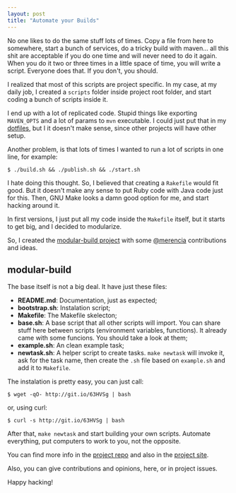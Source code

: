 ```yaml
---
layout: post
title: "Automate your Builds"
---
```


No one likes to do the same stuff lots of times. Copy a file from here to
somewhere, start a bunch of services, do a tricky build with maven... all this
shit are acceptable if you do one time and will never need to do it again. When
you do it two or three times in a little space of time, you will write a
script. Everyone does that. If you don't, you should.

I realized that most of this scripts are project specific. In my case, at my
daily job, I created a `scripts` folder inside project root folder, and start
coding a bunch of scripts inside it.

I end up with a lot of replicated code. Stupid things like exporting `MAVEN_OPTS`
and a lot of params to `mvn` executable. I could just put that in my
[dotfiles][dotfiles], but I it doesn't make sense, since other projects
will have other setup.

Another problem, is that lots of times I wanted to run a lot of scripts in one
line, for example:

```console
$ ./build.sh && ./publish.sh && ./start.sh
```

I hate doing this thought. So, I believed that creating a `Rakefile` would fit
good. But it doesn't make any sense to put Ruby code with Java code just for
this. Then, GNU Make looks a damn good option for me, and start hacking around
it.

In first versions, I just put all my code inside the `Makefile` itself, but it
starts to get big, and I decided to modularize.

So, I created the [modular-build project][modular-build] with some
[@merencia][lucas] contributions and ideas.

## modular-build

The base itself is not a big deal. It have just these files:

- **README.md**: Documentation, just as expected;
- **bootstrap.sh**: Instalation script;
- **Makefile**: The Makefile skelecton;
- **base.sh**: A base script that all other scripts will import. You can share
stuff here between scripts (environment variables, functions). It already came
with some funcions. You should take a look at them;
- **example.sh**: An clean example task;
- **newtask.sh**: A helper script to create tasks. `make newtask` will invoke
it, ask for the task name, then create the `.sh` file based on `example.sh` and
add it to `Makefile`.

The instalation is pretty easy, you can just call:

```console
$ wget -qO- http://git.io/63HVSg | bash
```

or, using curl:

```console
$ curl -s http://git.io/63HVSg | bash
```

After that, `make newtask` and start building your own scripts. Automate
everything, put computers to work to you, not the opposite.

You can find more info in the [project repo][modular-build-repo] and also in
the [project site][modular-build].

Also, you can give contributions and opinions, here, or in project issues.

Happy hacking!

[modular-build]: http://carlosbecker.com/modular-build/
[modular-build-repo]: https://github.com/caarlos0/modular-build
[lucas]: https://github.com/merencia
[dotfiles]: https://github.com/caarlos0/dotfiles
